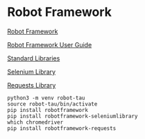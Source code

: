 # Robot Framework

[Robot Framework](https://robotframework.org/)

[Robot Framework User Guide](https://robotframework.org/robotframework/latest/RobotFrameworkUserGuide.html)

[Standard Libraries](https://robotframework.org/robotframework/#standard-libraries)

[Selenium Library](https://robotframework.org/SeleniumLibrary/SeleniumLibrary.html)

[Requests Library](https://docs.robotframework.org/docs/different_libraries/requests)


    python3 -m venv robot-tau
    source robot-tau/bin/activate
    pip install robotframework
    pip install robotframework-seleniumlibrary
    which chromedriver
    pip install robotframework-requests
